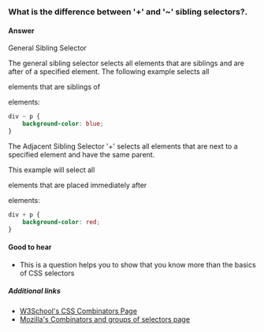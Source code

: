 ### What is the difference between '+' and '~' sibling selectors?.


#### Answer

<!-- Your answer goes here. -->

General Sibling Selector

The general sibling selector selects all elements that are siblings and are after of a specified element.
The following example selects all <p> elements that are siblings of <div> elements: 

```css
div ~ p {
    background-color: blue;
}
```

The Adjacent Sibling Selector '+' selects all elements that are next to a specified element and have the same parent.

This example will select all <p> elements that are placed immediately after <div> elements:

```css
div + p {
    background-color: red;
}
```

#### Good to hear

* This is a question helps you to show that you know more than the basics of CSS selectors

##### Additional links

* [W3School's CSS Combinators Page](https://www.w3schools.com/css/css_combinators.asp)
* [Mozilla's Combinators and groups of selectors page](https://developer.mozilla.org/en-US/docs/Learn/CSS/Introduction_to_CSS/Combinators_and_multiple_selectors)

<!-- tags: (css) -->

<!-- expertise: (2) -->
